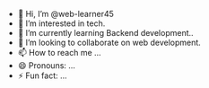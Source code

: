 - 👋 Hi, I’m @web-learner45
- 👀 I’m interested in tech.
- 🌱 I’m currently learning Backend development..
- 💞️ I’m looking to collaborate on web development.
- 📫 How to reach me ...
- 😄 Pronouns: ...
- ⚡ Fun fact: ...

<!---
web-learner45/web-learner45 is a ✨ special ✨ repository because its `README.md` (this file) appears on your GitHub profile.
You can click the Preview link to take a look at your changes.
--->
